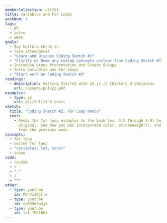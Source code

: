 ```yaml
---
memberCollection: art151
title: Variables and For Loops
weekNum: 3
tags:
  - p5
  - intro
  - week
goals:
  - Say hello & check-in
  - Take attendance!
  - "Share and Discuss Coding Sketch #1"
  - "Clarify or Demo any coding concepts unclear from Coding Sketch #1"
  - Introduce Group Presentation and Create Groups
  - Intro Variables and For Loops
  - "Start work on Coding Sketch #3"
readings:
  - description: Getting Started with p5.js // Chapters 4 Variables
    url: /assets/pdf/p5.pdf
examples:
  - type: p5
    url: glj/full/i-X_Vraiu
sketch:
  title: "Coding Sketch #2: For Loop Remix"
  text:
    - Remix the for loop examples in the book (ex. 4-5 through 4-9) to create something
      original. See how you can incorporate color, strokeWeight(), and different shapes
      from the previous week.
concepts:
  - for loop
  - nested for loop
  - "variables: let, const"
  - scope
code:
  - random
  - +
  - "-"
  - /
  - "*"
other:
  - type: youtube
    id: POn4cZ0jL-o
  - type: youtube
    id: cnRD9o6odjk
  - type: youtube
    id: 1c1_TMdf8b8
---
```

